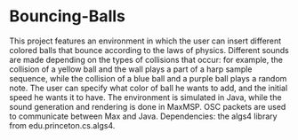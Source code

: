 # Bouncing-Balls

This project features an environment in which the user can insert different colored balls that bounce according to the laws of physics. Different sounds are made depending on the types of collisions that occur: for example, the collision of a yellow ball and the wall plays a part of a harp sample sequence, while the collision of a blue ball and a purple ball plays a random note. The user can specify what color of ball he wants to add, and the initial speed he wants it to have.
The environment is simulated in Java, while the sound generation and rendering is done in MaxMSP. OSC packets are used to communicate between Max and Java.
Dependencies: the algs4 library from edu.princeton.cs.algs4.
